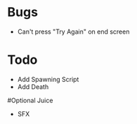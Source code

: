 # Bugs
- Can't press "Try Again" on end screen

# Todo
- Add Spawning Script
- Add Death

#Optional Juice
- SFX

